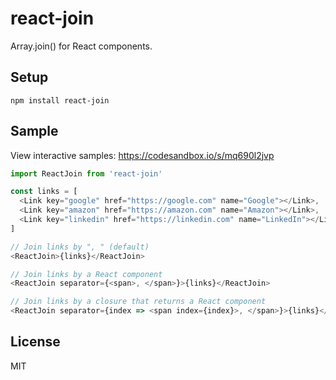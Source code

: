 # react-join

Array.join() for React components.

## Setup

`npm install react-join`

## Sample

View interactive samples: https://codesandbox.io/s/mq690l2jvp

```javascript
import ReactJoin from 'react-join'

const links = [
  <Link key="google" href="https://google.com" name="Google"></Link>,
  <Link key="amazon" href="https://amazon.com" name="Amazon"></Link>,
  <Link key="linkedin" href="https://linkedin.com" name="LinkedIn"></Link>
]

// Join links by ", " (default)
<ReactJoin>{links}</ReactJoin>

// Join links by a React component
<ReactJoin separator={<span>, </span>}>{links}</ReactJoin>

// Join links by a closure that returns a React component
<ReactJoin separator={index => <span index={index}>, </span>}>{links}</ReactJoin>
```

## License

MIT